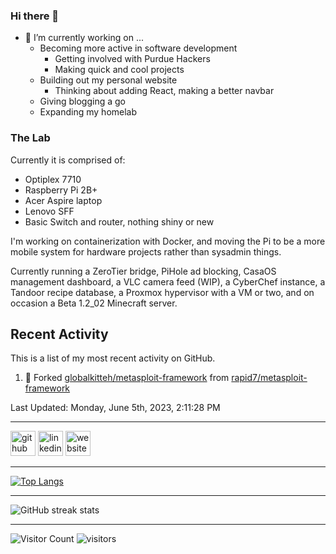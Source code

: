 ### Hi there 👋

- 🔭 I’m currently working on ...
  - Becoming more active in software development
    - Getting involved with Purdue Hackers
    - Making quick and cool projects
  - Building out my personal website
    - Thinking about adding React, making a better navbar
  - Giving blogging a go
  - Expanding my homelab

### The Lab
Currently it is comprised of:
- Optiplex 7710
- Raspberry Pi 2B+
- Acer Aspire laptop
- Lenovo SFF
- Basic Switch and router, nothing shiny or new

I'm working on containerization with Docker, and moving the Pi to be a more mobile system for hardware projects rather than sysadmin things.

Currently running a ZeroTier bridge, PiHole ad blocking, CasaOS management dashboard, a VLC camera feed (WIP), a CyberChef instance, a Tandoor recipe database, a Proxmox hypervisor with a VM or two, and on occasion a Beta 1.2_02 Minecraft server.

## Recent Activity

This is a list of my most recent activity on GitHub.

<!--RECENT_ACTIVITY:start-->
1. 🔱 Forked [globalkitteh/metasploit-framework](https://github.com/globalkitteh/metasploit-framework) from [rapid7/metasploit-framework](https://github.com/rapid7/metasploit-framework)
<!--RECENT_ACTIVITY:end-->

<!--RECENT_ACTIVITY:last_update-->
Last Updated: Monday, June 5th, 2023, 2:11:28 PM
<!--RECENT_ACTIVITY:last_update_end-->

---

[<img src='https://cdn.jsdelivr.net/npm/simple-icons@3.0.1/icons/github.svg' alt='github' height='40'>](https://github.com/globalkitteh)  [<img src='https://cdn.jsdelivr.net/npm/simple-icons@3.0.1/icons/linkedin.svg' alt='linkedin' height='40'>](https://www.linkedin.com/in/global-petersen/)  [<img src='https://cdn.jsdelivr.net/npm/simple-icons@3.0.1/icons/icloud.svg' alt='website' height='40'>](globalkitteh.net)  

---

[![Top Langs](https://github-readme-stats.vercel.app/api/top-langs/?username=globalkitteh)](https://github.com/anuraghazra/github-readme-stats)

---

![GitHub streak stats](https://streak-stats.demolab.com/?user=globalkitteh)  

---

![Visitor Count](https://profile-counter.glitch.me/globalkitteh/count.svg)
![visitors](https://visitor-badge.glitch.me/badge?page_id=globalkitteh.globalkitteh&left_color=green&right_color=red)

<!--
**globalkitteh/globalkitteh** is a ✨ _special_ ✨ repository because its `README.md` (this file) appears on your GitHub profile.

Here are some ideas to get you started:

- 🌱 I’m currently learning ...
- 👯 I’m looking to collaborate on ...
- 🤔 I’m looking for help with ...
- 💬 Ask me about ...
- 📫 How to reach me: ...
- 😄 Pronouns: ...
- ⚡ Fun fact: ...
-->

